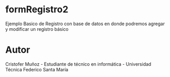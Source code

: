 # formRegistro2
Ejemplo Basico de Registro con base de datos en donde podremos agregar y modificar un registro básico

# Autor
Cristofer Muñoz - Estudiante de técnico en informática - Universidad Técnica Federico Santa María
